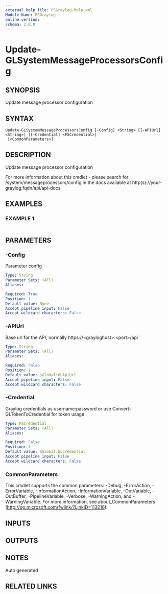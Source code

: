 ```yaml
---
external help file: PSGraylog-help.xml
Module Name: PSGraylog
online version:
schema: 2.0.0
---
```


# Update-GLSystemMessageProcessorsConfig

## SYNOPSIS
Update message processor configuration

## SYNTAX

```
Update-GLSystemMessageProcessorsConfig [-Config] <String> [[-APIUrl] <String>] [[-Credential] <PSCredential>]
 [<CommonParameters>]
```

## DESCRIPTION
Update message processor configuration


For more information about this cmdlet - please search for /system/messageprocessors/config in the docs available at http(s)://your-graylog.fqdn/api/api-docs

## EXAMPLES

### EXAMPLE 1
```

```

## PARAMETERS

### -Config
Parameter config

```yaml
Type: String
Parameter Sets: (All)
Aliases:

Required: True
Position: 1
Default value: None
Accept pipeline input: False
Accept wildcard characters: False
```

### -APIUrl
Base url for the API, normally https://\<grayloghost\>:\<port\>/api

```yaml
Type: String
Parameter Sets: (All)
Aliases:

Required: False
Position: 2
Default value: $Global:GLApiUrl
Accept pipeline input: False
Accept wildcard characters: False
```

### -Credential
Graylog credentials as username:password or use Convert-GLTokenToCredential for token usage

```yaml
Type: PSCredential
Parameter Sets: (All)
Aliases:

Required: False
Position: 3
Default value: $Global:GLCredential
Accept pipeline input: False
Accept wildcard characters: False
```

### CommonParameters
This cmdlet supports the common parameters: -Debug, -ErrorAction, -ErrorVariable, -InformationAction, -InformationVariable, -OutVariable, -OutBuffer, -PipelineVariable, -Verbose, -WarningAction, and -WarningVariable.
For more information, see about_CommonParameters (http://go.microsoft.com/fwlink/?LinkID=113216).

## INPUTS

## OUTPUTS

## NOTES
Auto generated

## RELATED LINKS
